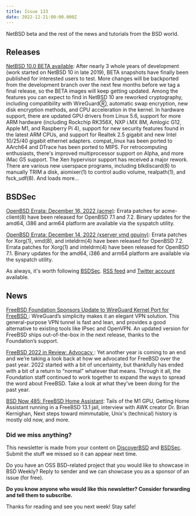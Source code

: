 ```yaml
---
title: Issue 133
date: 2022-12-21:00:00.000Z
---
```


NetBSD beta and the rest of the news and tutorials from the BSD world.

<!-- more -->

## Releases

[NetBSD 10.0 BETA available](http://blog.netbsd.org/tnf/entry/netbsd_10_0_beta_available?utm_source=bsdweekly): After nearly 3 whole years of development (work started on NetBSD 10 in late 2019), BETA snapshots have finally been published for interested users to test. More changes will be backported from the development branch over the next few months before we tag a final release, so the BETA images will keep getting updated. Among the features you can expect to find in NetBSD 10 are reworked cryptography, including compatibility with WireGuardⓇ, automatic swap encryption, new disk encryption methods, and CPU acceleration in the kernel. In hardware support, there are updated GPU drivers from Linux 5.6, support for more ARM hardware (including Rockchip RK356X, NXP i.MX 8M, Amlogic G12¸ Apple M1, and Raspberry Pi 4), support for new security features found in the latest ARM CPUs, and support for Realtek 2.5 gigabit and new Intel 10/25/40 gigabit ethernet adapters. compat_linux has been ported to AArch64 and DTrace has been ported to MIPS. For retrocomputing enthusiasts, there's improved multiprocessor support on Alpha, and more iMac G5 support. The Xen hypervisor support has received a major rework. There are various new userspace programs, including blkdiscard(8) to manually TRIM a disk, aiomixer(1) to control audio volume, realpath(1), and fsck_udf(8). And loads more...

## BSDSec

[OpenBSD Errata: December 16, 2022 (acme)](https://bsdsec.net/articles/openbsd-errata-december-16-2022-acme?utm_source=bsdweekly): Errata patches for acme-client(8) have been released for OpenBSD 7.1 and 7.2. Binary updates for the amd64, i386 and arm64 platform are available via the syspatch utility.

[OpenBSD Errata: December 14, 2022 (xserver vmd gpuinv)](https://bsdsec.net/articles/openbsd-errata-december-14-2022-xserver-vmd-gpuinv?utm_source=bsdweekly): Errata patches for Xorg(1), vmd(8), and inteldrm(4) have been released for OpenBSD 7.2. Errata patches for Xorg(1) and inteldrm(4) have been released for OpenBSD 7.1. Binary updates for the amd64, i386 and arm64 platform are available via the syspatch utility.

As always, it's worth following [BSDSec](https://bsdsec.net). [RSS feed](https://bsdsec.net/articles.atom) and [Twitter account](https://twitter.com/bsdsec) available.

## News

[FreeBSD Foundation Sponsors Update to WireGuard Kernel Port for FreeBSD ](https://freebsdfoundation.org/blog/foundation-sponsors-update-to-wireguard-kernel-port-for-freebsd/?utm_source=bsdweekly): WireGuard’s simplicity makes it an elegant VPN solution. This general-purpose VPN tunnel is fast and lean, and provides a good alternative to existing tools like IPsec and OpenVPN. An updated version for FreeBSD ships out-of-the-box in the next release, thanks to the Foundation’s support. 

[FreeBSD 2022 in Review: Advocacy ](https://freebsdfoundation.org/blog/2022-in-review-advocacy/?utm_source=bsdweekly): Yet another year is coming to an end and we’re taking a look back at how we advocated for FreeBSD over the past year. 2022 started with a bit of uncertainty, but thankfully has ended with a bit of a return to “normal” whatever that means. Through it all, the Foundation staff continued to work together to expand the ways to spread the word about FreeBSD. Take a look at what they’ve been doing for the past year.

[BSD Now 485: FreeBSD Home Assistant](https://www.bsdnow.tv/485?utm_source=bsdweekly): Tails of the M1 GPU, Getting Home Assistant running in a FreeBSD 13.1 jail, interview with AWK creator Dr. Brian Kernighan, Next steps toward mimmutable, Unix's (technical) history is mostly old now, and more.

### Did we miss anything?

This newsletter is made from your content on [DiscoverBSD](https://discoverbsd.com) and [BSDSec](https://bsdsec.net). Submit the stuff we missed so it can appear next time.

Do you have an OSS BSD-related project that you would like to showcase in BSD Weekly? Reply to sender and we can showcase you as a sponsor of an issue (for free).

**Do you know anyone who would like this newsletter? Consider forwarding and tell them to subscribe.**

Thanks for reading and see you next week! Stay safe!
